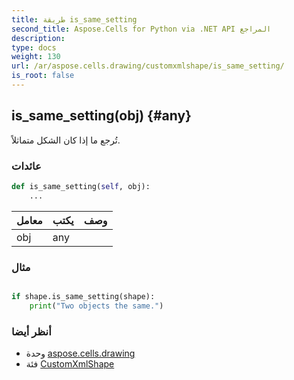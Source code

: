 ```yaml
---
title: طريقة is_same_setting
second_title: Aspose.Cells for Python via .NET API المراجع
description:
type: docs
weight: 130
url: /ar/aspose.cells.drawing/customxmlshape/is_same_setting/
is_root: false
---
```

##  is_same_setting(obj) {#any}
تُرجع ما إذا كان الشكل متماثلاً.


###  عائدات




```python
def is_same_setting(self, obj):
    ...
```


| معامل| يكتب| وصف|
| :- | :- | :- |
| obj | any |  |

###  مثال

```python

if shape.is_same_setting(shape):
    print("Two objects the same.")

```



###  أنظر أيضا
* وحدة [aspose.cells.drawing](../../)
* فئة [CustomXmlShape](/cells/python-net/ar/aspose.cells.drawing/customxmlshape)
